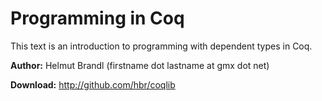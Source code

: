 # Programming in Coq

This text is an introduction to programming with dependent types in Coq.


**Author:** Helmut Brandl (firstname dot lastname at gmx dot net)

**Download:** http://github.com/hbr/coqlib


<!---
Local Variables:
mode: outline
coding: iso-latin-1
outline-regexp: "#+"
End:
-->
